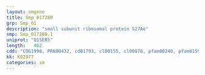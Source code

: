 ```yaml
---
layout: smgene
title: Smp_017280
grp: Smp_01
description: "small subunit ribosomal protein S27Ae"
smp: Smp_017280.1
uniprot: "Q15ER5"
length:   462
cdd: "COG1998, PRK00432, cd01793, cl00155, cl00876, pfam00240, pfam01599, smart00213"
kk: K02977
categories: sm
---
```

